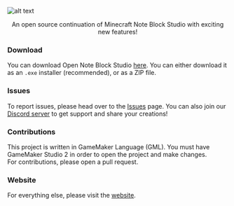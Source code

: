![alt text](https://i.imgur.com/AMd0NBh.png)
<p align="center">
An open source continuation of Minecraft Note Block Studio with exciting new features!
</p>

### Download
You can download Open Note Block Studio [here](https://hielkeminecraft.github.io/OpenNoteBlockStudio/).
You can either download it as an `.exe` installer (recommended), or as a ZIP file.

### Issues
To report issues, please head over to the [Issues](https://github.com/HielkeMinecraft/OpenNoteBlockStudio/issues) page.
You can also join our [Discord server](https://discord.gg/w35BqQp) to get support and share your creations!

### Contributions
This project is written in GameMaker Language (GML). You must have GameMaker Studio 2 in order to open the project and make changes.  
For contributions, please open a pull request.

### Website
For everything else, please visit the [website](https://hielkeminecraft.github.io/OpenNoteBlockStudio/).
